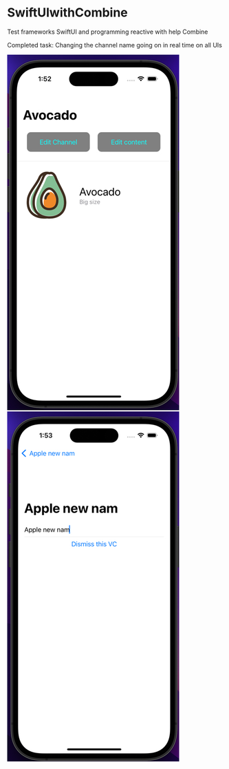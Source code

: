# SwiftUIwithCombine
Test frameworks SwiftUI and programming reactive with help Combine

Completed task:
Changing the channel name going on in real time on all UIs

![Image alt](https://github.com/AlexKolch/LovelySwiftUI/blob/main/Screen/1.jpg)
![Image alt](https://github.com/AlexKolch/LovelySwiftUI/blob/main/Screen/2.jpg)
